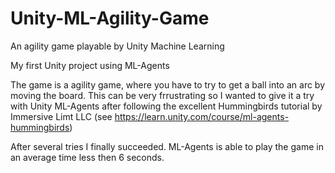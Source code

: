 # Unity-ML-Agility-Game
 An agility game playable by Unity Machine Learning

My first Unity project using ML-Agents

The game is a agility game, where you have to try to get a ball into an arc by moving the board. This can be very frrustrating so I wanted to give it a try with Unity ML-Agents after following the excellent Hummingbirds tutorial by Immersive Limt LLC (see https://learn.unity.com/course/ml-agents-hummingbirds)

After several tries I finally succeeded. ML-Agents is able to play the game in an average time less then 6 seconds.

